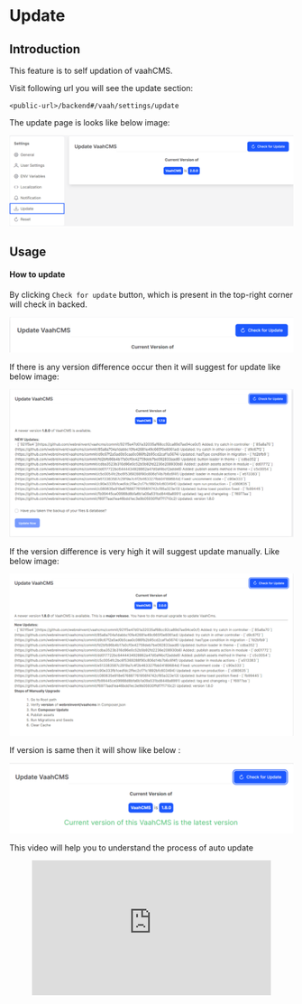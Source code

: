 # Update


## Introduction

This feature is to self updation of vaahCMS. 

Visit following url you will see the update section:
```http request
<public-url>/backend#/vaah/settings/update
```
The update page is looks like below image:

<img src="/images/update-setting-1.png">

## Usage

#### How to update

By clicking `Check for update` button, which is present in the top-right corner will check in backed.

<img src="/images/update-setting-2.png">

If there is any version difference occur then it will suggest for update like below image:

<img src="/images/update-setting-3.png">

If the version difference is very high it will suggest update manually. Like below image:

<img src="/images/update-setting-4.png">

If version is same then it will show like below :

<img src="/images/update-setting-5.png">

This video will help you to understand the process of auto update

<figure>
  <iframe src="https://img-v4.getdemo.dev/screenshot/chrome_cAoLQPpcOd.mp4" frameborder="0" allowfullscreen="true" style="width: 100%; aspect-ratio: 16/9;"> </iframe>
</figure>


